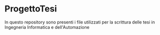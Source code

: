 # ProgettoTesi
In questo repository sono presenti i file utilizzati per la scrittura delle tesi in Ingegneria Informatica e dell'Automazione
